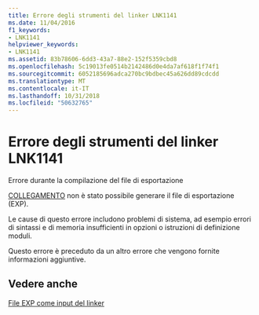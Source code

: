 ```yaml
---
title: Errore degli strumenti del linker LNK1141
ms.date: 11/04/2016
f1_keywords:
- LNK1141
helpviewer_keywords:
- LNK1141
ms.assetid: 83b78606-6dd3-43a7-88e2-152f5359cbd8
ms.openlocfilehash: 5c19013fe0514b2142486d0e4da7af618f1f74f1
ms.sourcegitcommit: 6052185696adca270bc9bdbec45a626dd89cdcdd
ms.translationtype: MT
ms.contentlocale: it-IT
ms.lasthandoff: 10/31/2018
ms.locfileid: "50632765"
---
```

# <a name="linker-tools-error-lnk1141"></a>Errore degli strumenti del linker LNK1141

Errore durante la compilazione del file di esportazione

[COLLEGAMENTO](../../build/reference/linker-command-line-syntax.md) non è stato possibile generare il file di esportazione (EXP).

Le cause di questo errore includono problemi di sistema, ad esempio errori di sintassi e di memoria insufficienti in opzioni o istruzioni di definizione moduli.

Questo errore è preceduto da un altro errore che vengono fornite informazioni aggiuntive.

## <a name="see-also"></a>Vedere anche

[File EXP come input del linker](../../build/reference/dot-exp-files-as-linker-input.md)